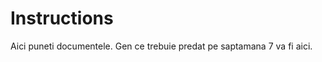 Instructions
============

Aici puneti documentele. Gen ce trebuie predat pe saptamana 7 va fi aici.
